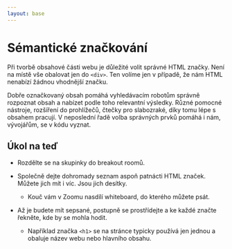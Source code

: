 ```yaml
---
layout: base
---
```


# Sémantické značkování

Při tvorbě obsahové části webu je důležité volit správné HTML značky. Není na místě vše obalovat jen do `<div>`. Ten volíme jen v případě, že nám HTML nenabízí žádnou vhodnější značku.

Dobře označkovaný obsah pomáhá vyhledávacím robotům správně rozpoznat obsah a nabízet podle toho relevantní výsledky. Různé pomocné nástroje, rozšíření do prohlížečů, čtečky pro slabozraké, díky tomu lépe s obsahem pracují. V neposlední řadě volba správných prvků pomáhá i nám, vývojářům, se v kódu vyznat.

## Úkol na teď

- Rozdělte se na skupinky do breakout roomů.

- Společně dejte dohromady seznam aspoň patnácti HTML značek. Můžete jich mít i víc. Jsou jich desítky.

  - Kouč vám v Zoomu nasdílí whiteboard, do kterého můžete psát.

- Až je budete mít sepsané, postupně se prostřídejte a ke každé značte řekněte, kde by se mohla hodit.

  - Například značka `<h1>` se na stránce typicky používá jen jednou a obaluje název webu nebo hlavního obsahu.

<!-- Výpis značek například zde https://www.tutorialstonight.com/html-tags-list-with-examples.php -->
